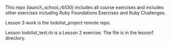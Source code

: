 This repo (launch_school_rb130) includes all course exercises and includes other exercises including Ruby Foundations Exercises and Ruby Challenges.

Lesson 3 work is the todolist_project remote repo.

Lesson todolist_test.rb is a Lesson 2 exercise.  The file is in the lesson1 directory.
